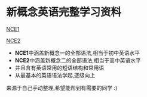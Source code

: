 # 新概念英语完整学习资料

[NCE1](./NCE1.md)

[NCE2](./NCE2.md)

- **NCE1**中涵盖新概念一的全部语法,相当于初中英语水平
- **NCE2**中涵盖新概念二的全部语法,相当于高中英语水平
- 并且含有英语常用的短语结构和常用语
- 从最基本的英语语法学起,逐级向上 

来源于自己手动整理,希望能帮到有需要的同学 :)